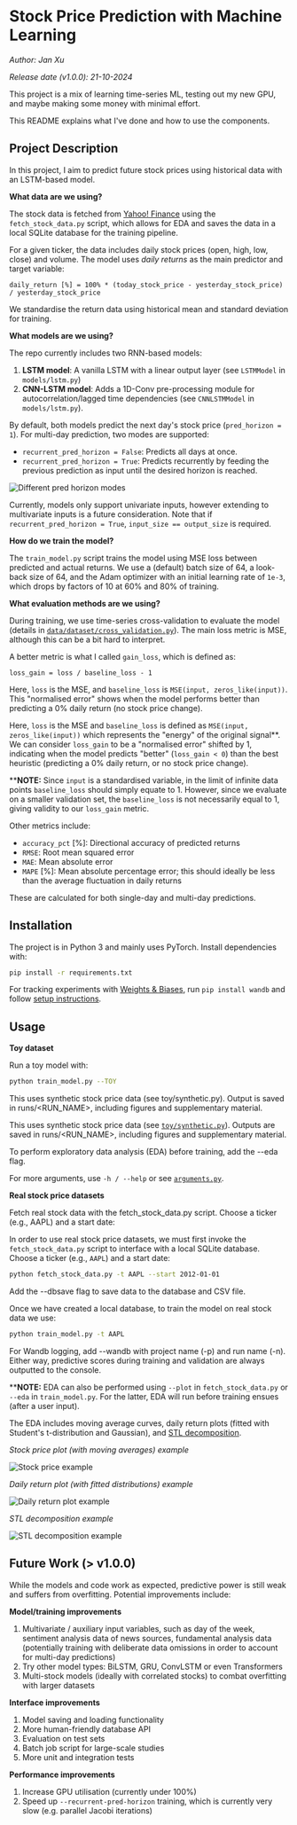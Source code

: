 # Stock Price Prediction with Machine Learning

_Author: Jan Xu_

_Release date (v1.0.0): 21-10-2024_

This project is a mix of learning time-series ML, testing out my new GPU, and maybe making some money with minimal effort.

This README explains what I've done and how to use the components.

## Project Description

In this project, I aim to predict future stock prices using historical data with an LSTM-based model.

**What data are we using?**

The stock data is fetched from [Yahoo! Finance](https://pypi.org/project/yfinance/) using the `fetch_stock_data.py` script, which allows for EDA and saves the data in a local SQLite database for the training pipeline.

For a given ticker, the data includes daily stock prices (open, high, low, close) and volume. The model uses _daily returns_ as the main predictor and target variable:

`daily_return [%] = 100% * (today_stock_price - yesterday_stock_price) / yesterday_stock_price`

We standardise the return data using historical mean and standard deviation for training.

**What models are we using?**

The repo currently includes two RNN-based models:

1. **LSTM model**: A vanilla LSTM with a linear output layer (see `LSTMModel` in `models/lstm.py`)
2. **CNN-LSTM model**: Adds a 1D-Conv pre-processing module for autocorrelation/lagged time dependencies (see `CNNLSTMModel` in `models/lstm.py`).

By default, both models predict the next day's stock price (`pred_horizon = 1`). For multi-day prediction, two modes are supported:

- `recurrent_pred_horizon = False`: Predicts all days at once.
- `recurrent_pred_horizon = True`: Predicts recurrently by feeding the previous prediction as input until the desired horizon is reached.

![Different pred horizon modes](./lstm_pred_horizons.png)

Currently, models only support univariate inputs, however extending to multivariate inputs is a future consideration. Note that if `recurrent_pred_horizon = True`, `input_size == output_size` is required.

**How do we train the model?**

The `train_model.py` script trains the model using MSE loss between predicted and actual returns. We use a (default) batch size of 64, a look-back size of 64, and the Adam optimizer with an initial learning rate of `1e-3`, which drops by factors of 10 at 60% and 80% of training.

**What evaluation methods are we using?**

During training, we use time-series cross-validation to evaluate the model (details in [`data/dataset/cross_validation.py`](../data/dataset/cross_validation.py)). The main loss metric is MSE, although this can be a bit hard to interpret.

A better metric is what I called `gain_loss`, which is defined as:

`loss_gain = loss / baseline_loss - 1`

Here, `loss` is the MSE, and `baseline_loss` is `MSE(input, zeros_like(input))`. This "normalised error" shows when the model performs better than predicting a 0% daily return (no stock price change).

Here, `loss` is the MSE and `baseline_loss` is defined as `MSE(input, zeros_like(input))` which represents the "energy" of the original signal**. We can consider `loss_gain` to be a "normalised error" shifted by 1, indicating when the model predicts "better" (`loss_gain < 0`) than the best heuristic (predicting a 0% daily return, or no stock price change).

****NOTE:** Since `input` is a standardised variable, in the limit of infinite data points `baseline_loss` should simply equate to 1. However, since we evaluate on a smaller validation set, the `baseline_loss` is not necessarily equal to 1, giving validity to our `loss_gain` metric.

Other metrics include:

- `accuracy_pct` [%]: Directional accuracy of predicted returns
- `RMSE`: Root mean squared error
- `MAE`: Mean absolute error
- `MAPE` [%]: Mean absolute percentage error; this should ideally be less than the average fluctuation in daily returns

These are calculated for both single-day and multi-day predictions.

## Installation

The project is in Python 3 and mainly uses PyTorch. Install dependencies with:


```bash
pip install -r requirements.txt
```

For tracking experiments with [Weights & Biases](https://wandb.ai/), run `pip install wandb` and follow [setup instructions](https://docs.wandb.ai/quickstart/).

## Usage

**Toy dataset**

Run a toy model with:

```bash
python train_model.py --TOY
```

This uses synthetic stock price data (see toy/synthetic.py). Output is saved in runs/<RUN_NAME>, including figures and supplementary material.

This uses synthetic stock price data (see [`toy/synthetic.py`](../toy/synthetic.py)). Outputs are saved in runs/<RUN_NAME>, including figures and supplementary material.

To perform exploratory data analysis (EDA) before training, add the --eda flag.

For more arguments, use `-h / --help` or see [`arguments.py`](../arguments.py).

**Real stock price datasets**

Fetch real stock data with the fetch_stock_data.py script. Choose a ticker (e.g., AAPL) and a start date:

In order to use real stock price datasets, we must first invoke the `fetch_stock_data.py` script to interface with a local SQLite database. Choose a ticker (e.g., `AAPL`) and a start date:

```bash
python fetch_stock_data.py -t AAPL --start 2012-01-01
```

Add the --dbsave flag to save data to the database and CSV file.

Once we have created a local database, to train the model on real stock data we use:

```bash
python train_model.py -t AAPL
```

For Wandb logging, add --wandb with project name (-p) and run name (-n). Either way, predictive scores during training and validation are always outputted to the console.


****NOTE:** EDA can also be performed using `--plot` in `fetch_stock_data.py` or `--eda` in `train_model.py`. For the latter, EDA will run before training ensues (after a user input).

The EDA includes moving average curves, daily return plots (fitted with Student's t-distribution and Gaussian), and [STL decomposition](https://otexts.com/fpp2/stl.html).

_Stock price plot (with moving averages) example_

![Stock price example](./stock_price.png)

_Daily return plot (with fitted distributions) example_

![Daily return plot example](./daily_returns.png)

_STL decomposition example_

![STL decomposition example](./stl.png)

## Future Work (> v1.0.0)

While the models and code work as expected, predictive power is still weak and suffers from overfitting. Potential improvements include:

**Model/training improvements**
1. Multivariate / auxiliary input variables, such as day of the week, sentiment analysis data of news sources, fundamental analysis data (potentially training with deliberate data omissions in order to account for multi-day predictions)
2. Try other model types: BiLSTM, GRU, ConvLSTM or even Transformers
3. Multi-stock models (ideally with correlated stocks) to combat overfitting with larger datasets

**Interface improvements**
1. Model saving and loading functionality
2. More human-friendly database API
3. Evaluation on test sets
4. Batch job script for large-scale studies
5. More unit and integration tests

**Performance improvements**
1. Increase GPU utilisation (currently under 100%)
2. Speed up `--recurrent-pred-horizon` training, which is currently very slow (e.g. parallel Jacobi iterations)
